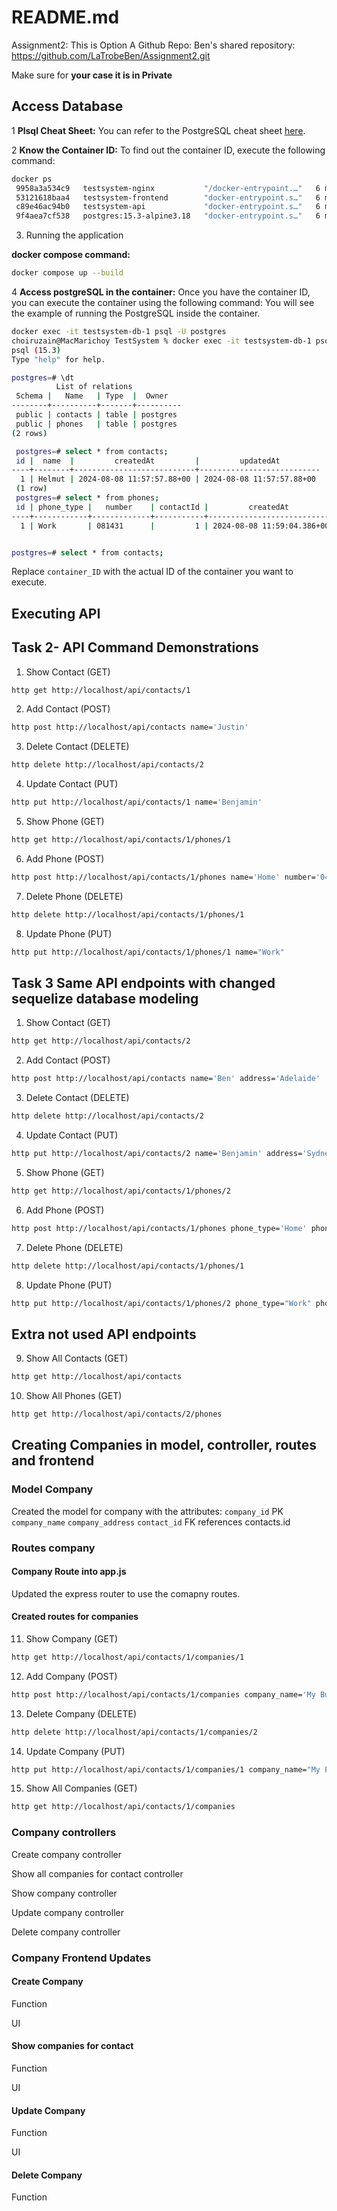 # README.md

Assignment2: This is Option A
Github Repo: Ben's shared repository: https://github.com/LaTrobeBen/Assignment2.git


Make sure for **your case it is in Private**
## Access Database
1 **Plsql Cheat Sheet:**
You can refer to the PostgreSQL cheat sheet [here](https://www.postgresqltutorial.com/postgresql-cheat-sheet/).

2 **Know the Container ID:**
To find out the container ID, execute the following command:
   ```bash
   docker ps
    9958a3a534c9   testsystem-nginx           "/docker-entrypoint.…"   6 minutes ago   Up 6 minutes   0.0.0.0:80->80/tcp   testsystem-nginx-1
    53121618baa4   testsystem-frontend        "docker-entrypoint.s…"   6 minutes ago   Up 6 minutes   3000/tcp             testsystem-frontend-1
    c89e46ac94b0   testsystem-api             "docker-entrypoint.s…"   6 minutes ago   Up 6 minutes   5000/tcp             testsystem-api-1
    9f4aea7cf538   postgres:15.3-alpine3.18   "docker-entrypoint.s…"   6 minutes ago   Up 6 minutes   5432/tcp             testsystem-db-1
   ```
3. Running the application

**docker compose command:**
   ```bash
   docker compose up --build
   ```

4 **Access postgreSQL in the container:**
Once you have the container ID, you can execute the container using the following command:
You will see the example of running the PostgreSQL inside the container.
   ```bash
   docker exec -it testsystem-db-1 psql -U postgres
   choiruzain@MacMarichoy TestSystem % docker exec -it testsystem-db-1 psql -U postgres                                       
   psql (15.3)
   Type "help" for help.
   
   postgres=# \dt
             List of relations
    Schema |   Name   | Type  |  Owner   
   --------+----------+-------+----------
    public | contacts | table | postgres
    public | phones   | table | postgres
   (2 rows)
  
    postgres=# select * from contacts;
    id |  name  |         createdAt         |         updatedAt         
   ----+--------+---------------------------+---------------------------
     1 | Helmut | 2024-08-08 11:57:57.88+00 | 2024-08-08 11:57:57.88+00
    (1 row)
    postgres=# select * from phones;
    id | phone_type |   number    | contactId |         createdAt          |         updatedAt          
   ----+------------+-------------+-----------+----------------------------+----------------------------
     1 | Work       | 081431      |         1 | 2024-08-08 11:59:04.386+00 | 2024-08-08 11:59:04.386+00


postgres=# select * from contacts;
   ```
Replace `container_ID` with the actual ID of the container you want to execute.

## Executing API

## Task 2- API Command Demonstrations
1. Show Contact (GET)
```bash
http get http://localhost/api/contacts/1
```

2. Add Contact (POST)
```bash
http post http://localhost/api/contacts name='Justin'
```

3. Delete Contact (DELETE)
```bash
http delete http://localhost/api/contacts/2
```

4. Update Contact (PUT)
```bash
http put http://localhost/api/contacts/1 name='Benjamin'
```

5. Show Phone (GET)
```bash
http get http://localhost/api/contacts/1/phones/1
```

6. Add Phone (POST)
```bash
http post http://localhost/api/contacts/1/phones name='Home' number='040320323'
```

7. Delete Phone (DELETE)
```bash
http delete http://localhost/api/contacts/1/phones/1
```

8. Update Phone (PUT)
```bash
http put http://localhost/api/contacts/1/phones/1 name="Work"
```

## Task 3 Same API endpoints with changed sequelize database modeling
1. Show Contact (GET)
```bash
http get http://localhost/api/contacts/2
```

2. Add Contact (POST)
```bash
http post http://localhost/api/contacts name='Ben' address='Adelaide'
```

3. Delete Contact (DELETE)
```bash
http delete http://localhost/api/contacts/2
```

4. Update Contact (PUT)
```bash
http put http://localhost/api/contacts/2 name='Benjamin' address='Sydney'
```

5. Show Phone (GET)
```bash
http get http://localhost/api/contacts/1/phones/2
```

6. Add Phone (POST)
```bash
http post http://localhost/api/contacts/1/phones phone_type='Home' phone_number='040320323'
```

7. Delete Phone (DELETE)
```bash
http delete http://localhost/api/contacts/1/phones/1
```

8. Update Phone (PUT)
```bash
http put http://localhost/api/contacts/1/phones/2 phone_type="Work" phone_number='123232'
```

## Extra not used API endpoints
9. Show All Contacts (GET)
```bash
http get http://localhost/api/contacts
```

10. Show All Phones (GET)
```bash
http get http://localhost/api/contacts/2/phones
```

## Creating Companies in model, controller, routes and frontend
### Model Company
Created the model for company with the attributes:
`company_id` PK
`company_name`
`company_address`
`contact_id` FK references contacts.id

### Routes company
#### Company Route into app.js
Updated the express router to use the comapny routes.

#### Created routes for companies
11. Show Company (GET)
```bash
http get http://localhost/api/contacts/1/companies/1
```

12. Add Company (POST)
```bash
http post http://localhost/api/contacts/1/companies company_name='My Business' company_address='Glenelg'
```

13. Delete Company (DELETE)
```bash
http delete http://localhost/api/contacts/1/companies/2
```

14. Update Company (PUT)
```bash
http put http://localhost/api/contacts/1/companies/1 company_name="My First Business" company_address="Glenelg North"
```

15. Show All Companies (GET)
```bash
http get http://localhost/api/contacts/1/companies
```

### Company controllers
Create company controller

Show all companies for contact controller

Show company controller

Update company controller

Delete company controller

### Company Frontend Updates
#### Create Company
Function

UI

#### Show companies for contact
Function

UI


#### Update Company
Function

UI


#### Delete Company
Function
